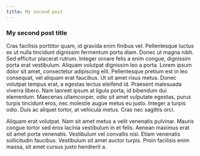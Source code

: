 ```yaml
---
title: My second post
---
```


### My second post title

Cras facilisis porttitor quam, id gravida enim finibus vel. Pellentesque luctus ex ut nulla tincidunt dignissim fermentum porta diam. Donec ut magna nibh. Sed efficitur placerat rutrum. Integer ornare felis a enim congue, dignissim porta erat vestibulum. Aliquam volutpat dignissim leo a porta. Lorem ipsum dolor sit amet, consectetur adipiscing elit. Pellentesque pretium est in leo consequat, vel aliquam erat faucibus. Ut sit amet risus metus. Donec volutpat tempus erat, a egestas lectus eleifend id. Praesent malesuada viverra libero. Nam laoreet ipsum at ligula porta, id bibendum dui elementum. Maecenas ullamcorper, odio sit amet vulputate egestas, purus turpis tincidunt eros, nec molestie augue metus eu justo. Integer a turpis odio. Duis ac aliquet tortor, at vehicula metus. Cras nec sagittis orci.

Aliquam erat volutpat. Nam sit amet metus a velit venenatis pulvinar. Mauris congue tortor sed eros lacinia vestibulum in et felis. Aenean maximus erat sit amet porta venenatis. Vestibulum vel convallis nisi. Etiam venenatis sollicitudin faucibus. Vestibulum sit amet auctor turpis. Proin facilisis enim massa, sit amet cursus justo hendrerit a.